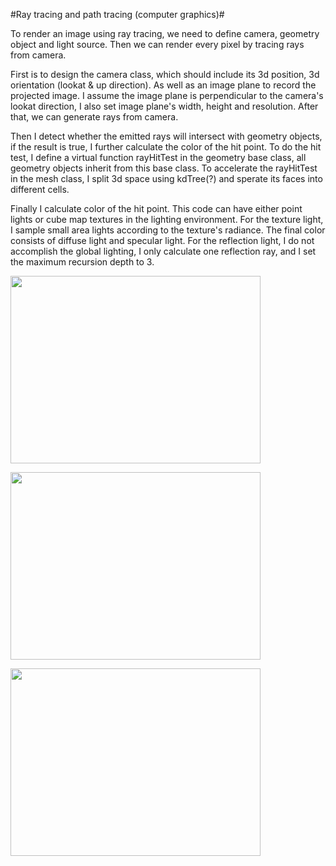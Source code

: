 #Ray tracing and path tracing (computer graphics)#

To render an image using ray tracing, we need to define camera, geometry object and light source. Then we can render every pixel by tracing rays from camera.

First is to design the camera class, which should include its 3d position, 3d orientation (lookat & up direction). As well as an image plane to record the projected image. I assume the image plane is perpendicular to the camera's lookat direction, I also set image plane's width, height and resolution. After that, we can generate rays from camera.

Then I detect whether the emitted rays will intersect with geometry objects, if the result is true, I further calculate the color of the hit point. To do the hit test, I define a virtual function rayHitTest in the geometry base class, all geometry objects inherit from this base class. To accelerate the rayHitTest in the mesh class, I split 3d space using kdTree(?) and sperate its faces into different cells.

Finally I calculate color of the hit point. This code can have either point lights or cube map textures in the lighting environment. For the texture light, I sample small area lights according to the texture's radiance. The final color consists of diffuse light and specular light. For the reflection light, I do not accomplish the global lighting, I only calculate one reflection ray, and I set the maximum recursion depth to 3.

<a href="diffuse"><img src="https://cloud.githubusercontent.com/assets/4888418/21142468/4821ef16-c17d-11e6-9f71-dcf47ca33058.png" align="center" height="300" width="400" ></a>

<a href="specular"><img src="https://cloud.githubusercontent.com/assets/4888418/21142680/433b8452-c17e-11e6-8c88-54e27a2052fb.png" align="center" height="300" width="400" ></a>

<a href="final result"><img src="https://cloud.githubusercontent.com/assets/4888418/21142953/886f659c-c17f-11e6-9ea7-2a5b3be9a5f2.png" align="center" height="300" width="400" ></a>
